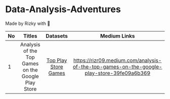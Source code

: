 # Data-Analysis-Adventures

Made by Rizky with 💖

| No |                       Titles                       |                                      Datasets                                      |             Medium Links              |
|----|:--------------------------------------------------:|:----------------------------------------------------------------------------------:|:-------------------------------------:|
|  1 | Analysis of the Top Games on the Google Play Store | [Top Play Store Games](https://www.kaggle.com/datasets/dhruvildave/top-play-store-games?datasetId=1260671) | https://rizr09.medium.com/analysis-of-the-top-games-on-the-google-play-store-39fe09a6b369 |
